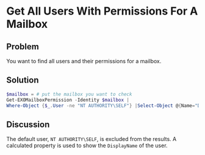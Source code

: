 # Get All Users With Permissions For A Mailbox

## Problem

You want to find all users and their permissions for a mailbox.

## Solution

```powershell
$mailbox = # put the mailbox you want to check
Get-EXOMailboxPermission -Identity $mailbox |
Where-Object {$_.User -ne "NT AUTHORITY\SELF"} |Select-Object @{Name="DisplayName";Expression={(Get-Exomailbox -Id $_.User).DisplayName}},AccessRights,InheritanceType
```

## Discussion

The default user, `NT AUTHORITY\SELF`, is excluded from the results.
A calculated property is used to show the `DisplayName` of the user.
